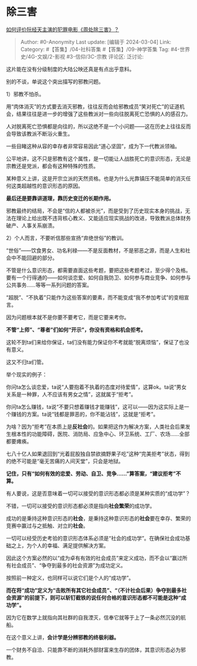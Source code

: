 # 除三害
[如何评价阮经天主演的犯罪电影《周处除三害》？](https://www.zhihu.com/question/646235050/answer/3417591369)

> Author: #0-Anonymity
> Last update: [编辑于 2024-03-04]
> Link:
> Category: #【答集】/04-社科答集 #【答集】/09-神学答集 
> Tag: #4-世界史/4G-文娱/2-影视 #3-信仰/3C-宗教 
> 评论区:
> 泛讨论:

这片能在没有分级制度的大陆公映还真是有点出乎意料。

别的不谈，单说这个突出描写的邪教问题。

1）邪教不怕杀。

用“肉体消灭”的方式要去消灭邪教，往往反而会给邪教成员“笑对死亡”的证道机会，结果往往是进一步的增强了这些教派对一些向往脱离死亡恐惧的人的感召力。

人对脱离死亡恐惧都是向往的，所以这绝不是一个小问题——这在历史上往往反而会导致该教派不断浴火重生。

一些目睹这种从容的幸存者非常容易因此“道心坚固”，成为下一代教派领袖。

公平地讲，这不只是邪教有这个属性，是一切能让人战胜死亡的意识形态，无论是宗教还是党派，都会有这种特殊的性质。

某种意义上讲，这是开宗立派的天然资格。也是为什么光靠镇压不能简单的消灭任何这类超越性的意识形态的原因。

**最后还是要靠讲道理，靠历史变迁的长期作用。**

邪教最终的结局，不会是“信的人都被杀光”，而是受到了历史现实本身的挑战，无法在理论上给出既不违背核心教义、又能适应现实挑战的改进，导致教派总体财务破产、人事关系崩溃。

2）个人而言，不要听信那些宣扬“弃绝世俗”的教训。

“世俗”——饮食男女、功名利禄——不是反面教材，不是邪恶之源，而是人生和社会中不能回避的部分。

不管是什么意识形态，都需要直面这些考题，要把这些考题考过，至少得个及格。要有一个行得通的——如何谈恋爱、如何自我防卫、如何参与商业竞争、如何参与公共事务……等等一系列问题的答案。

“超脱”、“不执着”只能作为这些答案的要素，而不能变成“我不参加考试”的变相宣言。

因为问题根本就不是你要不要考它，而是它要来考你。

**不管“上师”、“尊者”们如何“开示”，你没有资格和机会拒考。**

这轮不到ta们来给你保证，ta们没有能力保证你不考就能“脱离烦恼”，保证了也没有意义。

这又不归ta们管。

举个现实的例子：

你问ta怎么谈恋爱，ta说“人要抱着不执着的态度对待爱情”，这算ok。ta说“男女关系是一种罪，人不应该有男女之情”，这就属于“拒考”。

你问ta怎么赚钱，ta说“不要只想着赚钱才能赚钱”，这可以——因为这实际上是一个赚钱的方案。ta说“钱都是罪恶的，你不能沾钱”，这就是“拒考”。

为啥？因为“拒考”在本质上是**反社会**的。如果把这作为解决方案，人类社会后果发生根本性的功能障碍，医院、消防局、应急中心、环卫系统、工厂、农场……全部都要瘫痪。

七八十亿人如果退回到“光着屁股独自禁欲摘野果子吃”这种“完美拒考”状态，得到的绝不可能是“毫无苦痛的人间天堂”，只会是地狱。

**记住，只有“如何有效的恋爱、劳动、自卫、竞争……”算答案，“建议拒考”不算。**

有人要说，这是否意味着一切可以接受的意识形态都必须是某种实质的“成功学”？

不错，一切可以接受的意识形态都必须是指向**社会繁荣**的成功学。

成功的是秉持这种意识形态的**社会**，是秉持这种意识形态的**社会**要在幸存、繁荣的竞赛中赢过与之抵触、对立的**社会**。

一切可以经受历史考验的意识形态体系必须是“社会的成功学”。在确保社会成功基础之上，为个人的幸福、满足提供解决方案。

因此这个方案必然的以“成为卓有有效的社会成员”来定义成功，而不会以“赢过所有社会成员”、“争夺到最多的社会资源”为成功定义。

按照前一种定义，也同样可以说它们是个人的“成功学”。

**而在将“成功”定义为“击败所有其它社会成员”、“（不计社会后果）争夺到最多社会资源”的前提下，则可以斩钉截铁的说任何合格的意识形态都不可能是这种“成功学”。**

因为它在数学上就指向其社群的自我湮灭，信奉它就等于上了一条必然沉没的航船。

在这个意义上讲，**会计学是分辨邪教的终极利器。**

一个财务不自洽、只能靠不断的消耗外部财富来生存的团体，其意识形态必为邪教。